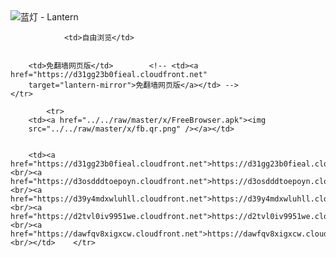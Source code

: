 

<img src="../../raw/master/x/8e0a2b81.c82003be.LanternYellow2.png" alt="蓝灯 - Lantern"/>
<table>
    <tr>
                
                <td>自由浏览</td>
        
        
        <td>免翻墙网页版</td>        <!-- <td><a href="https://d31gg23b0fieal.cloudfront.net"
        target="lantern-mirror">免翻墙网页版</a></td> -->
    </tr>
    
            <tr>
        <td><a href="../../raw/master/x/FreeBrowser.apk"><img
        src="../../raw/master/x/fb.qr.png" /></a></td>

        
        <td><a href="https://d31gg23b0fieal.cloudfront.net">https://d31gg23b0fieal.cloudfront.net</a><br/><a href="https://d3osdddtoepoyn.cloudfront.net">https://d3osdddtoepoyn.cloudfront.net</a><br/><a href="https://d39y4mdxwluhll.cloudfront.net">https://d39y4mdxwluhll.cloudfront.net</a><br/><a href="https://d2tvl0iv9951we.cloudfront.net">https://d2tvl0iv9951we.cloudfront.net</a><br/><a href="https://dawfqv8xigxcw.cloudfront.net">https://dawfqv8xigxcw.cloudfront.net</a><br/></td>    </tr>
</table>

